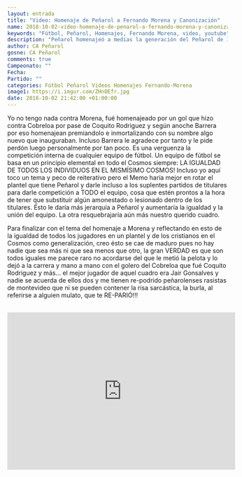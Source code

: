 ```yaml
---
layout: entrada
title: "Video: Homenaje de Peñarol a Fernando Morena y Canonización"
name: 2018-10-02-video-homenaje-de-penarol-a-fernando-morena-y-canonización.markdown
keywords: "Fútbol, Peñarol, Homenajes, Fernando Morena, video, youtube"
description: "Peñarol homenajeó a medias la generación del Peñarol de 1982, el mismísimo Barrera presidió la ceremonia sin embargo se olvidaron a quién le pasó el pase de gol Coquito Rodriguez y al mejor de aquel equipo: Jair Gonsalves."
author: CA Peñarol
gosne: CA Peñarol
comments: true
Campeonato: ""
Fecha:
Partido: ""
categories: Fútbol Peñarol Videos Homenajes Fernando-Morena
image1: https://i.imgur.com/ZHnOEfr.jpg
date: 2018-10-02 21:42:00 +01:00:00
---
```



Yo no tengo nada contra Morena, fué homenajeado por un gol que hizo contra Cobreloa por pase de Coquito Rodriguez y según anoche Barrera por eso homenajean premiandolo e inmortalizando con su nombre algo nuevo que inauguraban. Incluso Barrera le agradece por tanto y le pide perdón luego personalmente por tan poco. Es una verguenza la competición interna de cualquier equipo de fútbol. Un equipo de fútbol se basa en un principio elemental en todo el Cosmos siempre: LA IGUALDAD DE TODOS LOS INDIVIDUOS EN EL MISMÍSIMO COSMOS! Incluso yo aquí toco un tema y peco de reiterativo pero el Memo haría mejor en rotar el plantel que tiene Peñarol y darle incluso a los suplentes partidos de titulares para darle competición a TODO el equipo, cosa que estén prontos a la hora de tener que substituír algún amonestado o lesionado dentro de los titulares. Ésto le daría más jerarquía a Peñarol y aumentaría la igualdad y la unión del equipo. La otra resquebrajaría aún más nuestro querido cuadro.

Para finalizar con el tema del homenaje a Morena y reflectando en esto de la igualdad de todos los jugadores en un plantel y de los cristianos en el Cosmos como generalización, creo ésto se cae de maduro pues no hay nadie que sea más ni que sea menos que otro, la gran VERDAD es que son todos iguales me parece raro no acordarse del que le metió la pelota y lo dejó a la carrera y mano a mano con el golero del Cobreloa que fué Coquito Rodriguez y más... el mejor jugador de aquel cuadro era Jair Gonsalves y nadie se acuerda de ellos dos y me tienen re-podrido peñarolenses rasistas de montevideo que ni se pueden contener la risa sarcástica, la burla, al referirse a alguien mulato,  que te RE-PARIÓ!!!

<br>

<iframe width="521" height="360" src="https://www.youtube.com/embed/cIccAfpqy3s" frameborder="0" allow="autoplay; encrypted-media" allowfullscreen></iframe>
